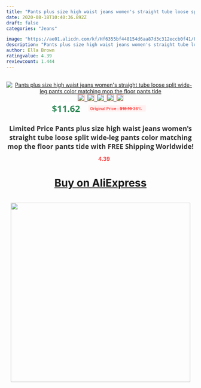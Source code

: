 ```yaml
---
title: "Pants plus size high waist jeans women's straight tube loose split wide-leg pants color matching mop the floor pants tide"
date: 2020-08-18T10:40:36.892Z
draft: false
categories: "Jeans"

image: "https://ae01.alicdn.com/kf/Hf6355bf448154d6aa87d3c312eccb0f41/Pants-plus-size-high-waist-jeans-women-s-straight-tube-loose-split-wide-leg-pants-color.jpg"
description: "Pants plus size high waist jeans women's straight tube loose split wide-leg pants color matching mop the floor pants tide"
author: Ella Brown
ratingvalue: 4.39
reviewcount: 1.444
---
```

<br>
<div style="text-align: center;">
<a href="https://s.click.aliexpress.com/e/_AN0C2D" target="_blank" rel="nofollow noopener noreferrer"><img alt="Pants plus size high waist jeans women's straight tube loose split wide-leg pants color matching mop the floor pants tide" class="magnifier-image" src="https://ae01.alicdn.com/kf/Hf6355bf448154d6aa87d3c312eccb0f41/Pants-plus-size-high-waist-jeans-women-s-straight-tube-loose-split-wide-leg-pants-color.jpg_640x640.jpg">
<br>
<img style="border:1px solid salmon" src="https://ae01.alicdn.com/kf/Hf6355bf448154d6aa87d3c312eccb0f41/Pants-plus-size-high-waist-jeans-women-s-straight-tube-loose-split-wide-leg-pants-color.jpg_120x120.jpg">&nbsp;&nbsp;<img style="border:1px solid salmon" src="https://ae01.alicdn.com/kf/Hff50b9168dbb4042ba6364947e40c6efj/Pants-plus-size-high-waist-jeans-women-s-straight-tube-loose-split-wide-leg-pants-color.jpg_120x120.jpg">&nbsp;&nbsp;<img style="border:1px solid salmon" src="https://ae01.alicdn.com/kf/H11ba012d4e8d4a399a97340c88c81fa1J/Pants-plus-size-high-waist-jeans-women-s-straight-tube-loose-split-wide-leg-pants-color.jpg_120x120.jpg">&nbsp;&nbsp;<img style="border:1px solid salmon" src="https://ae01.alicdn.com/kf/Hb33b9eecd15c4d80ae3a379477ac2582Q/Pants-plus-size-high-waist-jeans-women-s-straight-tube-loose-split-wide-leg-pants-color.jpg_120x120.jpg">&nbsp;&nbsp;<img style="border:1px solid salmon" src="https://ae01.alicdn.com/kf/Hbda2877b8fa44a82830c914e8d48f684W/Pants-plus-size-high-waist-jeans-women-s-straight-tube-loose-split-wide-leg-pants-color.jpg_120x120.jpg"></a></div><br0>
<div style="text-align: center;"><span style="background-color: white; border: 0px; box-sizing: border-box; color: seagreen; display: inline-block; font-family: &quot;open sans&quot; , &quot;arial&quot; , &quot;helvetica&quot; , sans-serif , &quot;heiti&quot;; font-size: 24px; font-stretch: inherit; font-weight: 700; line-height: inherit; margin: 0px 10px 0px 0px; padding: 0px; vertical-align: middle;">$11.62 </span>
<span style="background: rgb(255 , 241 , 241); border-radius: 3px; border: 0px; box-sizing: border-box; color: #ff4747; display: inline-block; font-family: inherit; font-size: 12px; font-stretch: inherit; font-style: inherit; font-variant: inherit; font-weight: 600; line-height: inherit; margin: 0px; padding: 2px 5px; transform: scale(0.9); vertical-align: middle;">Original Price : <b style="text-decoration: line-through;">$18.16 </b> 36%&nbsp;&nbsp;</span></div>
<h1 style="color: #333333; display: inline-block; font-family: &quot;open sans&quot; , &quot;arial&quot; , &quot;helvetica&quot; , sans-serif , &quot;heiti&quot;; font-size: 18px; font-stretch: inherit; font-weight: 700; text-align: center;">Limited Price Pants plus size high waist jeans women's straight tube loose split wide-leg pants color matching mop the floor pants tide with FREE Shipping Worldwide!</h1>
<div style="color: #ff4747; text-align: center;">
<img src="https://4.bp.blogspot.com/-M0ZcTcb-5uY/XleCXlxnR4I/AAAAAAAAAEc/OrjgMkXV1oMQFaCRZj5HQwOCBcu3w1FegCPcBGAYYCw/s1600/star.png" style="height: 15px;">&nbsp;<b>4.39</b></div>
<div class="button_cont" align="center"><a class="buynow_a" href="https://s.click.aliexpress.com/e/_AN0C2D" target="_blank" rel="nofollow noopener noreferrer"><H1>Buy on AliExpress</H1></a></div><br>
<div class="separator" style="clear: both; text-align: center;">
<img src="https://lh3.googleusercontent.com/-pTy5HemUv9M/XlePHvY0dAI/AAAAAAAAAE4/0nX5iRUoIWY8eMW9Dpxeirr157OZliDIgCLcBGAsYHQ/s1600/badge.gif" width="480">
</div>
